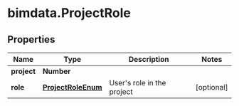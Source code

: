 # bimdata.ProjectRole

## Properties

Name | Type | Description | Notes
------------ | ------------- | ------------- | -------------
**project** | **Number** |  | 
**role** | [**ProjectRoleEnum**](ProjectRoleEnum.md) | User&#39;s role in the project | [optional] 


